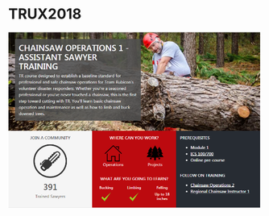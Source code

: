 # TRUX2018

<img src="https://raw.githubusercontent.com/kacieandersonTR/TRUX2018/master/demoImages/eventPageHeroImage.png" width="500">
